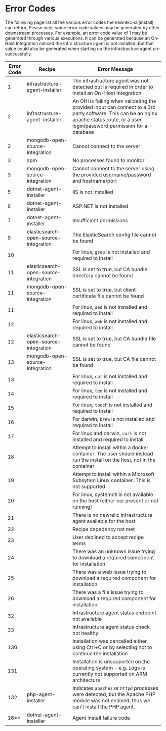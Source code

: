 # Error Codes

The following page list all the various error codes the newrelic-cli(install) can return,
Please note, some error code values may be generated by other downstream processes. For example, an error code value of 1 may be generated through various executions. It can be generated because an On-Host Integration noticed the infra structure agent is not installed. But that value could also be generated when starting up the infrastructure agent un-successfully.

| Error Code | Recipe | Error Message|
|-----|----|----|
| 1  | infrastructure-agent-installer | The infrastructure agent was not detected but is required in order to install an On-Host Integration |
| 2  | infrastructure-agent-installer | An OHI is failing when validating the provided input can connect to a 3rd party software. This can be an nginx  apache status route, or a user login/password permission for a database
| 2  | mongodb-open-source-integration | Cannot connect to the server |
| 3  | apm | No processes found to monitor|
| 3  | mongodb-open-source-integration | Cannot connect to the server using the provided username/password and hostname/port |
| 5  | dotnet-agent-installer | IIS is not installed |
| 6  | dotnet-agent-installer | ASP.NET is not installed |
| 7  | dotnet-agent-installer | Insufficient permissions |
| 9  | elasticsearch-open-source-integration | The ElasticSearch config file cannot be found |
| 10 |  | For linux, `grep` is not installed and required to install |
| 11 | elasticsearch-open-source-integration | SSL is set to true, but CA bundle directory cannot be found |
| 11 | mongodb-open-source-integration | SSL is set to true, but client certificate file cannot be found |
| 11 |  | For linux, `sed` is not installed and required to install |
| 12 |  | For linux, `awk` is not installed and required to install |
| 12 | elasticsearch-open-source-integration | SSL is set to true, but CA bundle file cannot be found |
| 13 | mongodb-open-source-integration | SSL is set to true, but CA file cannot be found |
| 13 |  | For linux, `cat` is not installed and required to install |
| 14 |  | For linux, `tee` is not installed and required to install |
| 15 |  | For linux, `touch` is not installed and required to install |
| 16 |  | For darwin, `brew` is not installed and required to install |
| 17 |  | For linux and darwin, `curl` is not installed and required to install |
| 18 |  | Attempt to install within a docker container. The user should instead run the install on the host, not in the container |
| 19 |  | Attempt to install within a Microsoft Subsytem Linux container. This is not supported |
| 20 |  | For linux, systemctl is not available on the host (either nor present or not running) |
| 21 |  | There is no newrelic infrastructure agent available for the host |
| 22 |  | Recipe depedency not met |
| 23 |  | User declined to accept recipe terms |
| 24 |  | There was an unknown issue trying to download a required component for installation |
| 25 |  | There was a web issue trying to download a required component for installation |
| 26 |  | There was a file issue trying to download a required component for installation |
| 32 |  | Infrastructure agent status endpoint not available |
| 33 |  | Infrastructure agent status check not healthy |
| 130 |  | Installation was cancelled either using Ctrl+C or by selecting not to continue the installation |
| 131 |  | Installation is unsupported on the operating system - e.g. Logs is currently not supported on ARM architecture |
| 132 | php-agent-installer | Indicates `apache2` or `httpd` processes were detected, but the Apache PHP module was not enabled, thus we can't install the PHP agent. |
| 16** | dotnet-agent-installer | Agent install failure code
